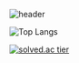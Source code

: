 ![header](https://capsule-render.vercel.app/api?type=waving&color=00ACEE&height=300&section=header&text=HyeonWooPark&fontSize=70&fontColor=FFFFFF&animation=fadeIn&fontAlignY=38&descAlignY=55&descAlign=80)

![Top Langs](https://github-readme-stats.vercel.app/api/top-langs/?username=smartcow99&layout=Demo&theme=cobalt)

[![solved.ac tier](http://mazassumnida.wtf/api/v2/generate_badge?boj=smacow)](https://solved.ac/smacow)

